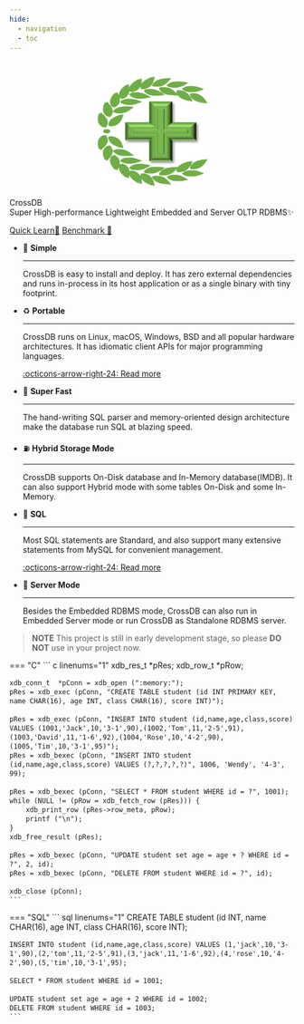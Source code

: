 ```yaml
---
hide:
  - navigation
  - toc
---
```


#

  <div class="xdb-container">
    <div class="xdb-col-md-4">
		<p align="center">
		<img src="/assets/favicon.png" width="200" height="200">
		</p>
    </div>
    <div class="xdb-col-md-8">
		<p class="xdb-description"><span class="xdb-accent">CrossDB</span><br>Super High-performance Lightweight Embedded and Server OLTP RDBMS✨</p>
		<p>
			<a class="xdb-button xdb-button-primary" href="get-started/install/">Quick Learn🧭</a> 
			<a class=xdb-button href="blog/benchmark/crossdb-vs-sqlite3">Benchmark 📜</a>
<!--
			<a class=xdb-button href="products/download/">Download 💾</a>
-->
		</p>
    </div>
  </div>

<div class="grid cards" markdown>

-   🌌 __Simple__

    ---

    CrossDB is easy to install and deploy. It has zero external dependencies and runs in-process in its host application or as a single binary with tiny footprint.

<!--
    [:octicons-arrow-right-24: Read more](get-started/install/)
-->

-   ♻️ __Portable__

    ---

    CrossDB runs on Linux, macOS, Windows, BSD and all popular hardware architectures. It has idiomatic client APIs for major programming languages.

    [:octicons-arrow-right-24: Read more](client/api-c/)

-   🚀 __Super Fast__

    ---

    The hand-writing SQL parser and memory-oriented design architecture make the database run SQL at blazing speed.

-   ⛽ __Hybrid Storage Mode__

    ---

    CrossDB supports On-Disk database and In-Memory database(IMDB). It can also support Hybrid mode with some tables On-Disk and some In-Memory.

-   🔱 __SQL__

    ---

    Most SQL statements are Standard, and also support many extensive statements from MySQL for convenient management.

    [:octicons-arrow-right-24: Read more](sql/statements/)

-   💮 __Server Mode__

    ---

    Besides the Embedded RDBMS mode, CrossDB can also run in Embedded Server mode or run CrossDB as Standalone RDBMS server.

</div>


> **NOTE** 
> This project is still in early development stage, so please **DO NOT** use in your project now.

=== "C"
	``` c linenums="1"
	xdb_res_t	*pRes;
	xdb_row_t	*pRow;

	xdb_conn_t	*pConn = xdb_open (":memory:");
	pRes = xdb_exec (pConn, "CREATE TABLE student (id INT PRIMARY KEY, name CHAR(16), age INT, class CHAR(16), score INT)");

	pRes = xdb_exec (pConn, "INSERT INTO student (id,name,age,class,score) VALUES (1001,'Jack',10,'3-1',90),(1002,'Tom',11,'2-5',91),(1003,'David',11,'1-6',92),(1004,'Rose',10,'4-2',90),(1005,'Tim',10,'3-1',95)");
	pRes = xdb_bexec (pConn, "INSERT INTO student (id,name,age,class,score) VALUES (?,?,?,?,?)", 1006, 'Wendy', '4-3', 99);

	pRes = xdb_bexec (pConn, "SELECT * FROM student WHERE id = ?", 1001);
	while (NULL != (pRow = xdb_fetch_row (pRes))) {
		xdb_print_row (pRes->row_meta, pRow);
		printf ("\n");
	}
	xdb_free_result (pRes);

	pRes = xdb_bexec (pConn, "UPDATE student set age = age + ? WHERE id = ?", 2, id);
	pRes = xdb_bexec (pConn, "DELETE FROM student WHERE id = ?", id);

	xdb_close (pConn);
	```

=== "SQL"
	``` sql linenums="1"
	CREATE TABLE student (id INT, name CHAR(16), age INT, class CHAR(16), score INT);

	INSERT INTO student (id,name,age,class,score) VALUES (1,'jack',10,'3-1',90),(2,'tom',11,'2-5',91),(3,'jack',11,'1-6',92),(4,'rose',10,'4-2',90),(5,'tim',10,'3-1',95);

	SELECT * FROM student WHERE id = 1001;

	UPDATE student set age = age + 2 WHERE id = 1002;
	DELETE FROM student WHERE id = 1003;
	```

<!--
=== "Python"
	``` python linenums="1"
	import crossdb
	conn = crossdb.connect()
	cursor = conn.cursor()
	cursor.execute('CREATE DATABASE school')
	cursor.execute('CREATE TABLE student (name CHAR(16), age INT, class CHAR(16))')
	cursor.execute('INSERT INTO student (name,age,class) VALUES (\'jack\',10,\'3-1\'), (\'tom\',11,\'2-5\')')
	cursor.execute('SELECT * from student')
	for row in cursor:
		print(row)
	```
-->

<br>
